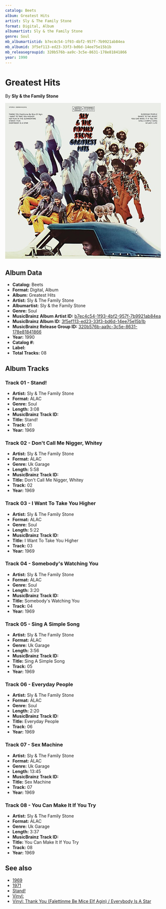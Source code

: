 ```yaml
---
catalog: Beets
album: Greatest Hits
artist: Sly & The Family Stone
format: Digital, Album
albumartist: Sly & the Family Stone
genre: Soul
mb_albumartistid: b7ec4c54-1f93-4bf2-957f-7b9921ab84ea
mb_albumid: 3f5ef113-ed23-33f3-bd6d-14ee75e15b1b
mb_releasegroupid: 320b576b-aa9c-3c5e-8631-178e81841866
year: 1990
---
```


# Greatest Hits

By **Sly & the Family Stone**

![](../../assets/beetscovers/Sly_and_The_Family_Stone-Greatest_Hits.jpg)

## Album Data

- **Catalog:** Beets
- **Format:** Digital, Album
- **Album:** Greatest Hits
- **Artist:** Sly & The Family Stone
- **Albumartist:** Sly & the Family Stone
- **Genre:** Soul
- **MusicBrainz Album Artist ID:** [b7ec4c54-1f93-4bf2-957f-7b9921ab84ea](https://musicbrainz.org/artist/b7ec4c54-1f93-4bf2-957f-7b9921ab84ea)
- **MusicBrainz Album ID:** [3f5ef113-ed23-33f3-bd6d-14ee75e15b1b](https://musicbrainz.org/release/3f5ef113-ed23-33f3-bd6d-14ee75e15b1b)
- **MusicBrainz Release Group ID:** [320b576b-aa9c-3c5e-8631-178e81841866](https://musicbrainz.org/release-group/320b576b-aa9c-3c5e-8631-178e81841866)
- **Year:** 1990
- **Catalog #:** 
- **Label:** 
- **Total Tracks:** 08

## Album Tracks

### Track 01 - Stand!

- **Artist:** Sly & The Family Stone
- **Format:** ALAC
- **Genre:** Soul
- **Length:** 3:08
- **MusicBrainz Track ID:** [](https://musicbrainz.org/recording/)
- **Title:** Stand!
- **Track:** 01
- **Year:** 1969

### Track 02 - Don't Call Me Nigger, Whitey

- **Artist:** Sly & The Family Stone
- **Format:** ALAC
- **Genre:** Uk Garage
- **Length:** 5:58
- **MusicBrainz Track ID:** [](https://musicbrainz.org/recording/)
- **Title:** Don't Call Me Nigger, Whitey
- **Track:** 02
- **Year:** 1969

### Track 03 - I Want To Take You Higher

- **Artist:** Sly & The Family Stone
- **Format:** ALAC
- **Genre:** Soul
- **Length:** 5:22
- **MusicBrainz Track ID:** [](https://musicbrainz.org/recording/)
- **Title:** I Want To Take You Higher
- **Track:** 03
- **Year:** 1969

### Track 04 - Somebody's Watching You

- **Artist:** Sly & The Family Stone
- **Format:** ALAC
- **Genre:** Soul
- **Length:** 3:20
- **MusicBrainz Track ID:** [](https://musicbrainz.org/recording/)
- **Title:** Somebody's Watching You
- **Track:** 04
- **Year:** 1969

### Track 05 - Sing A Simple Song

- **Artist:** Sly & The Family Stone
- **Format:** ALAC
- **Genre:** Uk Garage
- **Length:** 3:56
- **MusicBrainz Track ID:** [](https://musicbrainz.org/recording/)
- **Title:** Sing A Simple Song
- **Track:** 05
- **Year:** 1969

### Track 06 - Everyday People

- **Artist:** Sly & The Family Stone
- **Format:** ALAC
- **Genre:** Soul
- **Length:** 2:20
- **MusicBrainz Track ID:** [](https://musicbrainz.org/recording/)
- **Title:** Everyday People
- **Track:** 06
- **Year:** 1969

### Track 07 - Sex Machine

- **Artist:** Sly & The Family Stone
- **Format:** ALAC
- **Genre:** Uk Garage
- **Length:** 13:45
- **MusicBrainz Track ID:** [](https://musicbrainz.org/recording/)
- **Title:** Sex Machine
- **Track:** 07
- **Year:** 1969

### Track 08 - You Can Make It If You Try

- **Artist:** Sly & The Family Stone
- **Format:** ALAC
- **Genre:** Uk Garage
- **Length:** 3:37
- **MusicBrainz Track ID:** [](https://musicbrainz.org/recording/)
- **Title:** You Can Make It If You Try
- **Track:** 08
- **Year:** 1969


## See also

- [1969](1969.md)
- [1971](1971.md)
- [Stand!](Stand!.md)
- [Vinyl: ](../../Vinyl/Sly_and_The_Family_Stone/Sly_and_The_Family_Stone.md)
- [Vinyl: Thank You (Falettinme Be Mice Elf Agin) / Everybody Is A Star](../../Vinyl/Sly_and_The_Family_Stone/Thank_You_Falettinme_Be_Mice_Elf_Agin_-_Everybody_Is_A_Star.md)
